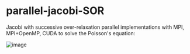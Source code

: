 # parallel-jacobi-SOR
Jacobi with successive over-relaxation parallel implementations with MPI, MPI+OpenMP, CUDA to solve the Poisson's equation:

![image](https://user-images.githubusercontent.com/60042402/159339800-ab4cbf9e-3a3e-4065-a9e1-32a2124a75ec.png)


